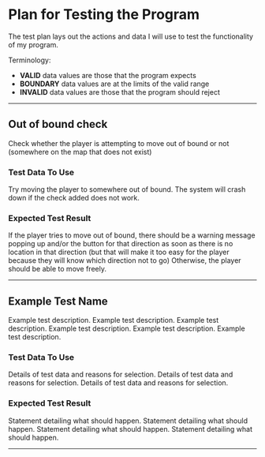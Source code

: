 # Plan for Testing the Program

The test plan lays out the actions and data I will use to test the functionality of my program.

Terminology:

- **VALID** data values are those that the program expects
- **BOUNDARY** data values are at the limits of the valid range
- **INVALID** data values are those that the program should reject

---

## Out of bound check

Check whether the player is attempting to move out of bound or not (somewhere on the map that does not exist)

### Test Data To Use

Try moving the player to somewhere out of bound. The system will crash down if the check added does not work.

### Expected Test Result

If the player tries to move out of bound, there should be a warning message popping up and/or the button for that direction as soon as there is no location in that direction (but that will make it too easy for the player because they will know which direction not to go)
Otherwise, the player should be able to move freely.

---

## Example Test Name

Example test description. Example test description. Example test description. Example test description. Example test description. Example test description.

### Test Data To Use

Details of test data and reasons for selection. Details of test data and reasons for selection. Details of test data and reasons for selection.

### Expected Test Result

Statement detailing what should happen. Statement detailing what should happen. Statement detailing what should happen. Statement detailing what should happen.

---


